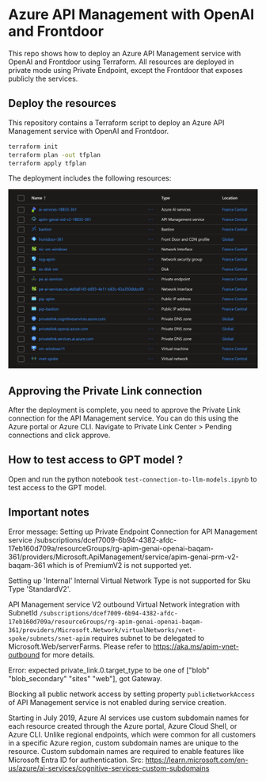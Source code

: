 # Azure API Management with OpenAI and Frontdoor

This repo shows how to deploy an Azure API Management service with OpenAI and Frontdoor using Terraform.
All resources are deployed in private mode using Private Endpoint, except the Frontdoor that exposes publicly the services.

## Deploy the resources

This repository contains a Terraform script to deploy an Azure API Management service with OpenAI and Frontdoor.

```sh
terraform init
terraform plan -out tfplan
terraform apply tfplan
```

 The deployment includes the following resources:

![](images/resources.png)

## Approving the Private Link connection

After the deployment is complete, you need to approve the Private Link connection for the API Management service. You can do this using the Azure portal or Azure CLI. Navigate to Private Link Center > Pending connections and click approve.

## How to test access to GPT model ?

Open and run the python notebook `test-connection-to-llm-models.ipynb` to test access to the GPT model.

## Important notes

Error message: Setting up Private Endpoint Connection for API Management service /subscriptions/dcef7009-6b94-4382-afdc-17eb160d709a/resourceGroups/rg-apim-genai-openai-baqam-361/providers/Microsoft.ApiManagement/service/apim-genai-prm-v2-baqam-361 which is of PremiumV2 is not supported yet.

Setting up 'Internal' Internal Virtual Network Type is not supported for Sku Type 'StandardV2'.

API Management service V2 outbound Virtual Network integration with SubnetId `/subscriptions/dcef7009-6b94-4382-afdc-17eb160d709a/resourceGroups/rg-apim-genai-openai-baqam-361/providers/Microsoft.Network/virtualNetworks/vnet-spoke/subnets/snet-apim` requires subnet to be delegated to Microsoft.Web/serverFarms. Please refer to https://aka.ms/apim-vnet-outbound for more details.

Error: expected private_link.0.target_type to be one of ["blob" "blob_secondary" "sites" "web"], got Gateway.

Blocking all public network access by setting property `publicNetworkAccess` of API Management service is not enabled during service creation.

Starting in July 2019, Azure AI services use custom subdomain names for each resource created through the Azure portal, Azure Cloud Shell, or Azure CLI. Unlike regional endpoints, which were common for all customers in a specific Azure region, custom subdomain names are unique to the resource. Custom subdomain names are required to enable features like Microsoft Entra ID for authentication.
Src: https://learn.microsoft.com/en-us/azure/ai-services/cognitive-services-custom-subdomains


